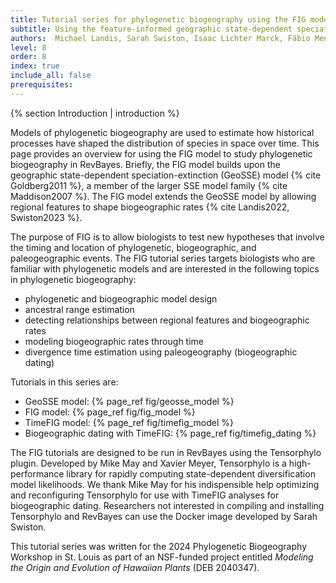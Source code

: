 ```yaml
---
title: Tutorial series for phylogenetic biogeography using the FIG model
subtitle: Using the feature-informed geographic state-dependent speciation-extinction (FIG) model for phylogenetic biogeography
authors:  Michael Landis, Sarah Swiston, Isaac Lichter Marck, Fábio Mendes, Felipe Zapata
level: 8
order: 8
index: true
include_all: false
prerequisites:
---
```


{% section Introduction | introduction %}

Models of phylogenetic biogeography are used to estimate how historical processes have shaped the distribution of species in space over time. This page provides an overview for using the FIG model to study phylogenetic biogeography in RevBayes. Briefly, the FIG model builds upon the geographic state-dependent speciation-extinction (GeoSSE) model {% cite Goldberg2011 %}, a member of the larger SSE model family {% cite Maddison2007 %}. The FIG model extends the GeoSSE model by allowing regional features to shape biogeographic rates {% cite Landis2022, Swiston2023 %}.

The purpose of FIG is to allow biologists to test new hypotheses that involve the timing and location of phylogenetic, biogeographic, and paleogeographic events. The FIG tutorial series targets biologists who are familiar with phylogenetic models and are interested in the following topics in phylogenetic biogeography:

- phylogenetic and biogeographic model design
- ancestral range estimation
- detecting relationships between regional features and biogeographic rates
- modeling biogeographic rates through time
- divergence time estimation using paleogeography (biogeographic dating)


Tutorials in this series are:
- GeoSSE model: {% page_ref fig/geosse_model %}
- FIG model: {% page_ref fig/fig_model %}
- TimeFIG model: {% page_ref fig/timefig_model %}
- Biogeographic dating with TimeFIG: {% page_ref fig/timefig_dating %}

The FIG tutorials are designed to be run in RevBayes using the Tensorphylo plugin. Developed by Mike May and Xavier Meyer, Tensorphylo is a high-performance library for rapidly computing state-dependent diversification model likelihoods. We thank Mike May for his indispensible help optimizing and reconfiguring Tensorphylo for use with TimeFIG analyses for biogeographic dating. Researchers not interested in compiling and installing Tensorphylo and RevBayes can use the Docker image developed by Sarah Swiston.

This tutorial series was written for the 2024 Phylogenetic Biogeography Workshop in St. Louis as part of an NSF-funded project entitled *Modeling the Origin and Evolution of Hawaiian Plants* (DEB 2040347).
